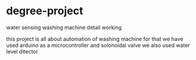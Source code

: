 # degree-project
water sensing washing machine detail working

this project is all about automation of washing machine for that we have used arduino as a microcontroller 
and solonoidal valve
we also used water level ditector
